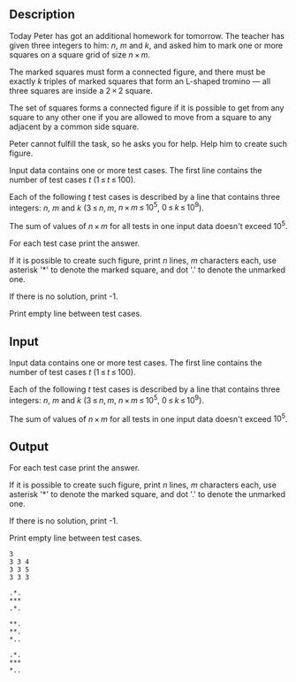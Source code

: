## Description

<div><p>Today Peter has got an additional homework for tomorrow. The teacher has given three integers to him: <span class="tex-span"><i>n</i></span>, <span class="tex-span"><i>m</i></span> and <span class="tex-span"><i>k</i></span>, and asked him to mark one or more squares on a square grid of size <span class="tex-span"><i>n</i> × <i>m</i></span>. </p><p>The marked squares must form a connected figure, and there must be exactly <span class="tex-span"><i>k</i></span> triples of marked squares that form an L-shaped tromino&nbsp;— all three squares are inside a <span class="tex-span">2 × 2</span> square.</p><p>The set of squares forms a connected figure if it is possible to get from any square to any other one if you are allowed to move from a square to any adjacent by a common side square.</p><p>Peter cannot fulfill the task, so he asks you for help. Help him to create such figure.</p></div><div class="input-specification"><p>Input data contains one or more test cases. The first line contains the number of test cases <span class="tex-span"><i>t</i></span> (<span class="tex-span">1 ≤ <i>t</i> ≤ 100</span>).</p><p>Each of the following <span class="tex-span"><i>t</i></span> test cases is described by a line that contains three integers: <span class="tex-span"><i>n</i></span>, <span class="tex-span"><i>m</i></span> and <span class="tex-span"><i>k</i></span> (<span class="tex-span">3 ≤ <i>n</i>, <i>m</i></span>, <span class="tex-span"><i>n</i> × <i>m</i> ≤ 10<sup class="upper-index">5</sup></span>, <span class="tex-span">0 ≤ <i>k</i> ≤ 10<sup class="upper-index">9</sup></span>).</p><p>The sum of values of <span class="tex-span"><i>n</i> × <i>m</i></span> for all tests in one input data doesn't exceed <span class="tex-span">10<sup class="upper-index">5</sup></span>.</p></div><div class="output-specification"><p>For each test case print the answer.</p><p>If it is possible to create such figure, print <span class="tex-span"><i>n</i></span> lines, <span class="tex-span"><i>m</i></span> characters each, use asterisk '*' to denote the marked square, and dot '.' to denote the unmarked one.</p><p>If there is no solution, print <span class="tex-font-style-tt">-1</span>.</p><p>Print empty line between test cases.</p></div>

## Input

<p>Input data contains one or more test cases. The first line contains the number of test cases <span class="tex-span"><i>t</i></span> (<span class="tex-span">1 ≤ <i>t</i> ≤ 100</span>).</p><p>Each of the following <span class="tex-span"><i>t</i></span> test cases is described by a line that contains three integers: <span class="tex-span"><i>n</i></span>, <span class="tex-span"><i>m</i></span> and <span class="tex-span"><i>k</i></span> (<span class="tex-span">3 ≤ <i>n</i>, <i>m</i></span>, <span class="tex-span"><i>n</i> × <i>m</i> ≤ 10<sup class="upper-index">5</sup></span>, <span class="tex-span">0 ≤ <i>k</i> ≤ 10<sup class="upper-index">9</sup></span>).</p><p>The sum of values of <span class="tex-span"><i>n</i> × <i>m</i></span> for all tests in one input data doesn't exceed <span class="tex-span">10<sup class="upper-index">5</sup></span>.</p>

## Output

<p>For each test case print the answer.</p><p>If it is possible to create such figure, print <span class="tex-span"><i>n</i></span> lines, <span class="tex-span"><i>m</i></span> characters each, use asterisk '*' to denote the marked square, and dot '.' to denote the unmarked one.</p><p>If there is no solution, print <span class="tex-font-style-tt">-1</span>.</p><p>Print empty line between test cases.</p>





```input1
3
3 3 4
3 3 5
3 3 3

```




```output1
.*.
***
.*.

**.
**.
*..

.*.
***
*..

```


